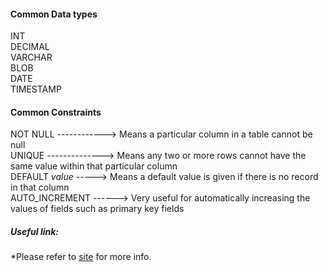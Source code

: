 #### Common Data types
INT<br>
DECIMAL<br>
VARCHAR<br>
BLOB<br>
DATE<br>
TIMESTAMP<br>

#### Common Constraints
NOT NULL ------------> Means a particular column in a table cannot be null<br> 
UNIQUE --------------> Means any two or more rows cannot have the same value within that particular column<br>
DEFAULT *value* -----> Means a default value is given if there is no record in that column<br>
AUTO_INCREMENT ------> Very useful for automatically increasing the values of fields such as primary key fields<br>

##### Useful link:
*Please refer to [site](https://www.w3schools.com/sql/sql_ref_keywords.asp) for more info.
